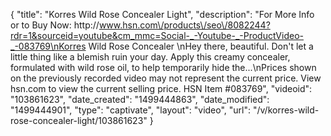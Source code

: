 {
    "title": "Korres Wild Rose Concealer  Light",
    "description": "For More Info or to Buy Now: http:\/\/www.hsn.com\/products\/seo\/8082244?rdr=1&sourceid=youtube&cm_mmc=Social-_-Youtube-_-ProductVideo-_-083769\nKorres Wild Rose Concealer \nHey there, beautiful. Don't let a little thing like a blemish ruin your day. Apply this creamy concealer, formulated with wild rose oil, to help temporarily hide the...\nPrices shown on the previously recorded video may not represent the current price.  View hsn.com to view the current selling price. HSN Item #083769",
    "videoid": "103861623",
    "date_created": "1499444863",
    "date_modified": "1499444901",
    "type": "captivate",
    "layout": "video",
    "url": "\/v\/korres-wild-rose-concealer-light\/103861623"
}